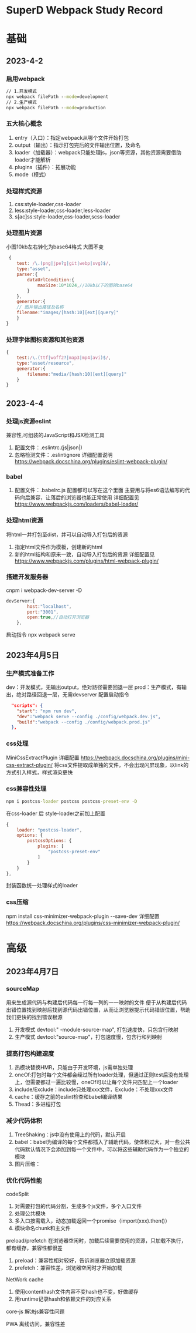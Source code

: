 # SuperD Webpack Study Record
# 基础
## 2023-4-2
### 启用webpack
``` cmd
// 1.开发模式
npx webpack filePath --mode=development
// 2.生产模式
npx webpack filePath --mode=production
```
### 五大核心概念
1. entry（入口）：指定webpack从哪个文件开始打包
2. output（输出）：指示打包完后的文件输出位置，及命名
3. loader（加载器）：webpack只能处理js，json等资源，其他资源需要借助loader才能解析
4. plugins（插件）：拓展功能
5. mode（模式）

### 处理样式资源
1. css:style-loader,css-loader
2. less:style-loader,css-loader,less-loader
3. s[ac]ss:style-loader,css-loader,scss-loader

### 处理图片资源
小图10kb左右转化为base64格式
大图不变
```javascript
 {
    test: /\.(png|jpe?g|git|webp|svg)$/,
    type:"asset",
    parser:{
        dataUrlCondition:{
            maxSize:10*1024,//10kb以下的图转base64
        }
    },
    generator:{
    // 图片输出路径及名称
    filename:"images/[hash:10][ext][query]"
    }
}

```

### 处理字体图标资源和其他资源
```javascript
{
    test:/\.(ttf|woff2?|map3|mp4|avi)$/,
    type:"asset/resource",
    generator:{
        filename:"media/[hash:10][ext][query]"
    }
}
```

## 2023-4-4
### 处理js资源eslint
兼容性,可组装的JavaScript和JSX检测工具
1. 配置文件：.eslintrc.(js|json|)
2. 忽略检测文件：.eslintignore
详细配置说明 https://webpack.docschina.org/plugins/eslint-webpack-plugin/

### babel
1. 配置文件：.babelrc.js 配置都可以写在这个里面
主要用与将es6语法编写的代码向后兼容，让落后的浏览器也能正常使用
详细配置见 https://www.webpackjs.com/loaders/babel-loader/

### 处理html资源
将html一并打包至dist，并可以自动导入打包后的资源
1. 指定html文件作为模板，创建新的html
2. 新的html结构和原来一致，自动导入打包后的资源
详细配置见 https://www.webpackjs.com/plugins/html-webpack-plugin/

### 搭建开发服务器
cnpm i webpack-dev-server -D
```javascript
devServer:{
        host:"localhost",
        port:"3001",
        open:true,//自动打开浏览器
    },
```
启动指令 npx webpack serve

## 2023年4月5日
### 生产模式准备工作
dev：开发模式，无输出output，绝对路径需要回退一层
prod：生产模式，有输出，绝对路径回退一层，无需devserver
配置启动指令
```json
  "scripts": {
    "start": "npm run dev",
    "dev":"webpack serve --config ./config/webpack.dev.js",
    "build":"webpack --config ./config/webpack.prod.js"
  },
```

### css处理
MiniCssExtractPlugin 详细配置 https://webpack.docschina.org/plugins/mini-css-extract-plugin/
将css文件提取成单独的文件，不会出现闪屏现象，以link的方式引入样式，样式渲染更快

### css兼容性处理
```cmd
npm i postcss-loader postcss postcss-preset-env -D
```
在css-loader 后 style-loader之前加上配置
```javascript
{
    loader: "postcss-loader",
    options: {
        postcssOptions: {
            plugins: [
                "postcss-preset-env"
            ]
        }
    }
},
```
封装函数统一处理样式的loader

### css压缩
npm install css-minimizer-webpack-plugin --save-dev
详细配置 https://webpack.docschina.org/plugins/css-minimizer-webpack-plugin/

# 高级
## 2023年4月7日
### sourceMap
用来生成源代码与构建后代码每一行每一列的一一映射的文件
便于从构建后代码出错位置找到映射后找到源代码出错位置，从而让浏览器提示代码错误位置，帮助我们更快的找到错误根源
1. 开发模式
   devtool:"   -module-source-map", 打包速度快，只包含行映射
2. 生产模式
   devtool:"source-map"，打包速度慢，包含行和列映射

### 提高打包构建速度
1. 热模块替换HMR，只能由于开发环境，js需单独处理
2. oneOf:打包时每个文件都会经过所有loader处理，但通过正则test后没有处理上，但需要都过一遍比较慢，oneOf可以让每个文件只匹配上一个loader
3. include/Exclude：include只处理xxx文件，Exclude：不处理xxx文件
4. cache：缓存之前的eslint检查和babel编译结果
5. Thead：多进程打包 

### 减少代码体积
1. TreeShaking：js中没有使用上的代码，默认开启
2. babel：babel为编译的每个文件都插入了辅助代码，使体积过大，对一些公共代码默认情况下会添加到每一个文件中，可以将这些辅助代码作为一个独立的模块
3. 图片压缩：

### 优化代码性能
codeSplit
1. 对需要打包的代码分割，生成多个js文件，多个入口文件
2. 处理公共模块 
3. 多入口按需载入，动态加载返回一个promise（import(xxx).then()）
4. 模块命名chunk和主文件

preload/prefetch
在浏览器空闲时，加载后续需要使用的资源，只加载不执行，都有缓存，兼容性都很差
1. preload：兼容性相对较好，告诉浏览器立即加载资源
2. prefetch：兼容性差，浏览器空闲时才开始加载

NetWork cache
1. 使用contenthash文件内容不变hash也不变，好做缓存
2. 用runtime记录hash和依赖文件的对应关系

core-js
解决js兼容性问题

PWA
离线访问，兼容性差